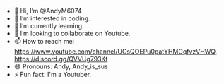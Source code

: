 - 👋 Hi, I’m @AndyM6074
- 👀 I’m interested in coding.
- 🌱 I’m currently learning.
- 💞️ I’m looking to collaborate on Youtube.
- 📫 How to reach me: https://www.youtube.com/channel/UCsQOEPu0patYHMGqfvzVHWQ, https://discord.gg/QVVUg793Kt
- 😄 Pronouns: Andy, Andy_is_sus
- ⚡ Fun fact: I'm a Youtuber.

<!---
AndyM6074/AndyM6074 is a ✨ special ✨ repository because its `README.md` (this file) appears on your GitHub profile.
You can click the Preview link to take a look at your changes.
--->
